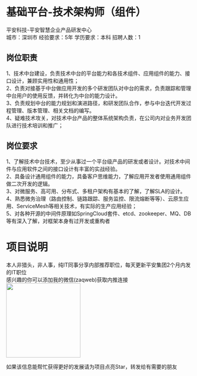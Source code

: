 # 基础平台-技术架构师（组件）
平安科技-平安智慧企业产品研发中心  
城市：深圳市 经验要求：5年 学历要求：本科  招聘人数：1

## 岗位职责
1、技术中台建设，负责技术中台的平台能力和各技术组件、应用组件的能力、接口设计，兼顾实用性和通用性；   
2、负责对接基于中台做应用开发的多个研发团队对中台的需求，负责跟踪和管理中台用户的使用反馈，并转化为中台的能力设计。   
3、负责规划中台的能力规划和演进路径，和研发团队合作，参与中台迭代开发过程管理、版本管理、相关文档的编写。   
4、疑难技术攻关，对技术中台产品的整体系统架构负责，在公司内对业务开发团队进行技术培训和推广；

## 岗位要求
1、了解技术中台技术，至少从事过一个平台级产品的研发或者设计。对技术中间件与应用软件之间的接口设计有丰富的实战经验。   
2、具备设计通用组件的能力，具备客户思维能力，了解应用开发者使用通用组件做二次开发的逻辑。   
3、对微服务、高可用、分布式、多租户架构有基本的了解，了解SLA的设计。   
4、熟悉微务治理（路由控制、链路跟踪、服务监控、限流熔断等等）、云原生应用、ServiceMesh等相关技术，有实际的生产应用经验；   
5、对各种开源的中间件原理如SpringCloud套件、etcd、zookeeper、MQ、DB等有深入了解，对框架本身有过开发或重构者

# 项目说明

本人非猎头，非人事，纯IT同事分享内部推荐职位，每天更新平安集团2个月内发的IT职位  
感兴趣的你可以添加我的微信(zaqweb)获取内推连接  
<img src="https://github.com/zaqweb/PA-IT-JOBS/blob/master/WechatICode.jpeg"  height="200" width="200">

如果该信息能帮忙获得更好的发展请为项目点亮Star，转发给有需要的朋友




